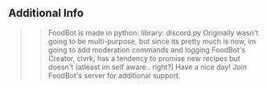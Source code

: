 ## Additional Info
>> FoodBot is made in python: library: discord.py
>> Originally wasn't going to be multi-purpose, but since its pretty much is now, im going to add moderation commands and logging
>> FoodBot's Creator, clvrk, has a tendency to promise new recipes but doesn't (atleast im self aware.. right?)
>> Have a nice day! Join FoodBot's server for additional support.
  
